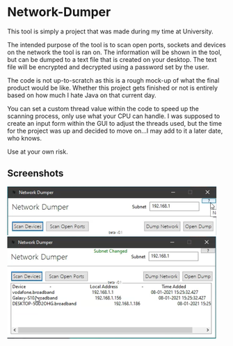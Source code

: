 # Network-Dumper
This tool is simply a project that was made during my time at University.

The intended purpose of the tool is to scan open ports, sockets and devices on the network the tool is ran on. The information will be shown in the tool, but can be dumped to a text file that is created on your desktop. The text file will be encrypted and decrypted using a password set by the user.

The code is not up-to-scratch as this is a rough mock-up of what the final product would be like. Whether this project gets finished or not is entirely based on how much I hate Java on that current day.

You can set a custom thread value within the code to speed up the scanning process, only use what your CPU can handle. I was supposed to create an input form within the GUI to adjust the threads used, but the time for the project was up and decided to move on...I may add to it a later date, who knows. 

Use at your own risk.

## Screenshots

![Screenshot](img/tool1.png)
![Screenshot](img/tool2.png)
